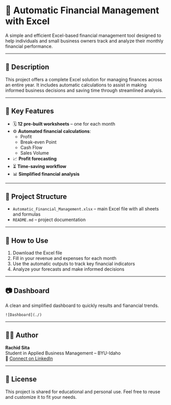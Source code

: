 # 💼 Automatic Financial Management with Excel

A simple and efficient Excel-based financial management tool designed to help individuals and small business owners track and analyze their monthly financial performance.

---

## 📌 Description

This project offers a complete Excel solution for managing finances across an entire year. It includes automatic calculations to assist in making informed business decisions and saving time through streamlined analysis.

---

## 🧰 Key Features

- 🗓️ **12 pre-built worksheets** – one for each month
- ⚙️ **Automated financial calculations**:
  - Profit
  - Break-even Point
  - Cash Flow
  - Sales Volume
- 📈 **Profit forecasting**
- ⏳ **Time-saving workflow**
- 📊 **Simplified financial analysis**

---

## 📁 Project Structure

- `Automatic_Financial_Management.xlsx` – main Excel file with all sheets and formulas
- `README.md` – project documentation

---

## 🚀 How to Use

1. Download the Excel file
2. Fill in your revenue and expenses for each month
3. Use the automatic outputs to track key financial indicators
4. Analyze your forecasts and make informed decisions

---

## 📷 Dashboard
A clean and simplified dashboard to quickly results and fianancial trends.

  
`![Dashboard](./)`

---

## 🙋‍♂️ Author

**Rachid Sita**  
Student in Applied Business Management – BYU-Idaho  
🔗 [Connect on LinkedIn](https://www.linkedin.com/in/rachid-sita)

---

## 📄 License

This project is shared for educational and personal use. Feel free to reuse and customize it to fit your needs.

